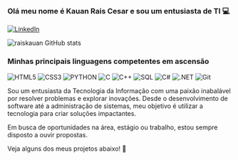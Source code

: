 

### Olá meu nome é Kauan Rais Cesar e sou um entusiasta de TI 💻

[![LinkedIn](https://img.shields.io/badge/LinkedIn-0077B5?style=for-the-badge&logo=linkedin&logoColor=white)](https://www.linkedin.com/in/kauan-rais-cesar-exe/)


![raiskauan GitHub stats](https://github-readme-stats.vercel.app/api?username=raiskauan&show_icons=true&theme=highcontrast)

### Minhas principais linguagens competentes em ascensão

![HTML5](https://img.shields.io/badge/HTML5-E34F26?style=for-the-badge&logo=html5&logoColor=white)
![CSS3](https://img.shields.io/badge/CSS3-1572B6?style=for-the-badge&logo=css3&logoColor=white)
![PYTHON](https://img.shields.io/badge/Python-14354C?style=for-the-badge&logo=python&logoColor=white)
![C](https://img.shields.io/badge/C-00599C?style=for-the-badge&logo=c&logoColor=white)
![C++](https://img.shields.io/badge/C%2B%2B-00599C?style=for-the-badge&logo=c%2B%2B&logoColor=white)
![SQL](https://img.shields.io/badge/Microsoft_SQL_Server-CC2927?style=for-the-badge&logo=microsoft-sql-server&logoColor=white)
![C#](https://img.shields.io/badge/C%23-239120?style=for-the-badge&logo=c-sharp&logoColor=white)
![.NET](https://img.shields.io/badge/.NET-5C2D91?style=for-the-badge&logo=.net&logoColor=white)
![Git](https://img.shields.io/badge/GIT-E44C30?style=for-the-badge&logo=git&logoColor=white)


Sou um entusiasta da Tecnologia da Informação com uma paixão inabalável por resolver problemas e explorar inovações. Desde o desenvolvimento de software até a administração de sistemas, meu objetivo é utilizar a tecnologia para criar soluções impactantes.

Em busca de oportunidades na área, estágio ou trabalho, estou sempre disposto a ouvir propostas.

Veja alguns dos meus projetos abaixo! 📝



